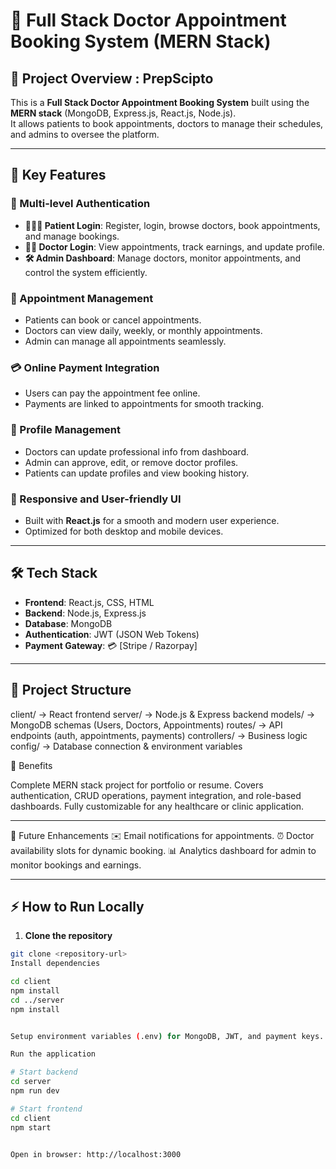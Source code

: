# 🏥 Full Stack Doctor Appointment Booking System (MERN Stack)

## 🚀 Project Overview : PrepScipto
This is a **Full Stack Doctor Appointment Booking System** built using the **MERN stack** (MongoDB, Express.js, React.js, Node.js).  
It allows patients to book appointments, doctors to manage their schedules, and admins to oversee the platform.  

---

## 🌟 Key Features

### 👤 Multi-level Authentication
- **🧑‍🤝‍🧑 Patient Login**: Register, login, browse doctors, book appointments, and manage bookings.  
- **👨‍⚕️ Doctor Login**: View appointments, track earnings, and update profile.  
- **🛠 Admin Dashboard**: Manage doctors, monitor appointments, and control the system efficiently.  

### 📅 Appointment Management
- Patients can book or cancel appointments.  
- Doctors can view daily, weekly, or monthly appointments.  
- Admin can manage all appointments seamlessly.  

### 💳 Online Payment Integration
- Users can pay the appointment fee online.  
- Payments are linked to appointments for smooth tracking.  

### 📝 Profile Management
- Doctors can update professional info from dashboard.  
- Admin can approve, edit, or remove doctor profiles.  
- Patients can update profiles and view booking history.  

### 📱 Responsive and User-friendly UI
- Built with **React.js** for a smooth and modern user experience.  
- Optimized for both desktop and mobile devices.  

---

## 🛠 Tech Stack
- **Frontend**: React.js, CSS, HTML  
- **Backend**: Node.js, Express.js  
- **Database**: MongoDB  
- **Authentication**: JWT (JSON Web Tokens)  
- **Payment Gateway**: 💳 [Stripe / Razorpay]  

---

## 📂 Project Structure

client/ → React frontend
server/ → Node.js & Express backend
models/ → MongoDB schemas (Users, Doctors, Appointments)
routes/ → API endpoints (auth, appointments, payments)
controllers/ → Business logic
config/ → Database connection & environment variables



🎯 Benefits

Complete MERN stack project for portfolio or resume.
Covers authentication, CRUD operations, payment integration, and role-based dashboards.
Fully customizable for any healthcare or clinic application.


---

🔮 Future Enhancements
✉️ Email notifications for appointments.
⏰ Doctor availability slots for dynamic booking.
📊 Analytics dashboard for admin to monitor bookings and earnings.


---

## ⚡ How to Run Locally
1. **Clone the repository**  
```bash
git clone <repository-url>
Install dependencies

cd client
npm install
cd ../server
npm install


Setup environment variables (.env) for MongoDB, JWT, and payment keys.

Run the application

# Start backend
cd server
npm run dev

# Start frontend
cd client
npm start


Open in browser: http://localhost:3000




